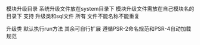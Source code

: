 模块升级目录
系统升级文件放在system目录下
模块升级文件需放在自己模块名的目录下
支持 升级类和sql文件
所有 文件不能名称不能重复

升级类 默认执行run方法 其余可自行扩展 遵循PSR-2命名规范和PSR-4自动加载规范
